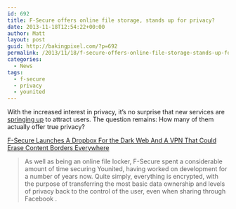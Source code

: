 ```yaml
---
id: 692
title: F-Secure offers online file storage, stands up for privacy?
date: 2013-11-18T12:54:22+00:00
author: Matt
layout: post
guid: http://bakingpixel.com/?p=692
permalink: /2013/11/18/f-secure-offers-online-file-storage-stands-up-for-privacy/
categories:
  - News
tags:
  - f-secure
  - privacy
  - younited
---
```

With the increased interest in privacy, it&#8217;s no surprise that new services are [springing up](http://bakingpixel.com/2013/11/international-hypocrisy-on-privacy/) to attract users. The question remains: How many of them actually offer true privacy?

[F-Secure Launches A Dropbox For the Dark Web And A VPN That Could Erase Content Borders Everywhere](http://www.forbes.com/sites/tamlinmagee/2013/11/14/f-secure-launches-a-dropbox-for-the-dark-web-and-a-vpn-that-could-erase-content-borders-everywhere/)

> As well as being an online file locker, F-Secure spent a considerable amount of time securing Younited, having worked on development for a number of years now. Quite simply, everything is encrypted, with the purpose of transferring the most basic data ownership and levels of privacy back to the control of the user, even when sharing through Facebook .
